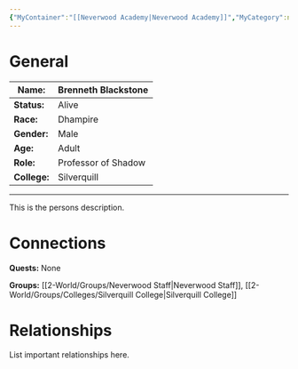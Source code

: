 ```yaml
---
{"MyContainer":"[[Neverwood Academy|Neverwood Academy]]","MyCategory":null,"image":"Template_Person_Placeholder.png","tags":["Category/People"],"obsidianUIMode":"preview","aliases":null,"NoteStatus":"❓","char_status":"Alive","char_race":"Dhampir","char_gender":"Male","char_role":"Professor of Shadow","char_college":"Silverquill","char_items":null,"char_age":"Adult","parents":null,"children":null,"enemies":null,"allies":null,"siblings":null,"partner":null,"Connected_Quests":[],"Connected_Groups":["[[2-World/Groups/Neverwood Staff.md|Neverwood Staff]]","[[Silverquill College|Silverquill College]]"],"dg-publish":true,"dg-path":"World/People/Brenneth Blackstone.md","permalink":"/world/people/brenneth-blackstone/","dgPassFrontmatter":true,"updated":"2025-10-02T14:20:48.000+01:00"}
---
```




# General


| Name:        | Brenneth Blackstone |
| ------------ | ------------------- |
| **Status:**  | Alive               |
| **Race:**    | Dhampire            |
| **Gender:**  | Male                |
| **Age:**     | Adult               |
| **Role:**    | Professor of Shadow |
| **College:** | Silverquill         |


---

This is the persons description. 


# Connections


**Quests:** None 

**Groups:** [[2-World/Groups/Neverwood Staff\|Neverwood Staff]], [[2-World/Groups/Colleges/Silverquill College\|Silverquill College]]


# Relationships

List important relationships here. 

